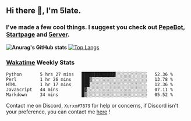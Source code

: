 ## Hi there 👋, I'm 5late.
### I've made a few cool things. I suggest you check out [PepeBot](https://github.com/5late/Pepe-Bot), [Startpage](https://github.com/5late/startpage) and [5erver](https://github.com/5late/5erver). 
**![Anurag's GitHub stats](https://github-readme-stats.vercel.app/api?username=5late&count_private=true&show_icons=true&theme=tokyonight)**
[![Top Langs](https://github-readme-stats.vercel.app/api/top-langs/?username=5late&theme=ayu-mirage)](https://github.com/anuraghazra/github-readme-stats)

### [Wakatime](https://wakatime.com/@5late) Weekly Stats

<!--START_SECTION:waka-->
```text
Python       5 hrs 27 mins   █████████████░░░░░░░░░░░░   52.36 % 
Perl         1 hr 26 mins    ███▒░░░░░░░░░░░░░░░░░░░░░   13.78 % 
HTML         1 hr 17 mins    ███░░░░░░░░░░░░░░░░░░░░░░   12.36 % 
JavaScript   44 mins         █▓░░░░░░░░░░░░░░░░░░░░░░░   07.11 % 
Markdown     34 mins         █▒░░░░░░░░░░░░░░░░░░░░░░░   05.52 % 
```
<!--END_SECTION:waka-->

Contact me on Discord, ``Xurxx#7879`` for help or concerns, if Discord isn't your preference, you can contact me [here](https://github.com/5late/5late/issues) !
